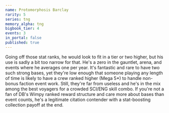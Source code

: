 ```yaml
---
name: Protomorphosis Barclay
rarity: 5
series: tng
memory_alpha: tng
bigbook_tier: 4
events: 3
in_portal: false
published: true
---
```


Going off those stat ranks, he would look to fit in a tier or two higher, but his use is sadly a bit too narrow for that. He's a zero in the gauntlet, arena, and events where he averages one per year. It's fantastic and rare to have two such strong bases, yet they're low enough that someone playing any length of time is likely to have a crew ranked higher (Mega 5*) to handle non-bonus faction event work. Still, they're far from useless and he's in the mix among the best voyagers for a crowded SCI/ENG skill combo. If you're not a fan of DB's Wimpy ranked reward structure and care more about bases than event counts, he's a legitimate citation contender with a stat-boosting collection payoff at the end.

